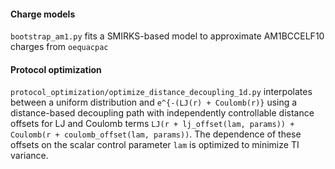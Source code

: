 #### Charge models
`bootstrap_am1.py` fits a SMIRKS-based model to approximate AM1BCCELF10 charges from `oequacpac`

#### Protocol optimization
`protocol_optimization/optimize_distance_decoupling_1d.py` interpolates between a uniform distribution and `e^{-(LJ(r) + Coulomb(r)}` using a distance-based decoupling path with independently controllable distance offsets for LJ and Coulomb terms `LJ(r + lj_offset(lam, params)) + Coulomb(r + coulomb_offset(lam, params))`. The dependence of these offsets on the scalar control parameter `lam` is optimized to minimize TI variance.

